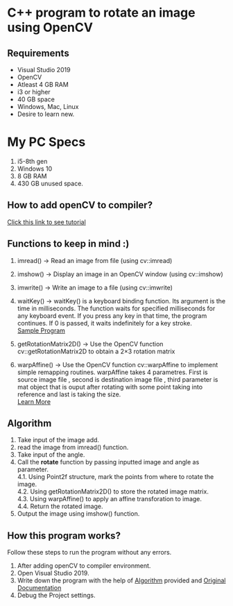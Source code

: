 # C++ program to rotate an image using OpenCV
## Requirements 
* Visual Studio 2019
* OpenCV
* Atleast 4 GB RAM
* i3 or higher
* 40 GB space
* Windows, Mac, Linux
* Desire to learn new.
# My PC Specs
1. i5-8th gen
2. Windows 10
3. 8 GB RAM
4. 430 GB unused space.
## How to add openCV to compiler?
[Click this link to see tutorial](https://github.com/akshatprogrammer/Rotate-Image-in-Cpp-using-OpenCV/blob/main/Videos/www_screencapture_com_2020-12-20_17_01.webm)
## Functions to keep in mind :)
1. imread() -> Read an image from file (using cv::imread)
2. imshow() -> Display an image in an OpenCV window (using cv::imshow)
3. imwrite() -> Write an image to a file (using cv::imwrite) 
4. waitKey() -> waitKey() is a keyboard binding function. Its argument is the time in milliseconds. The function waits for specified milliseconds for any keyboard event. If you press any key in that time, the program continues. If 0 is passed, it waits indefinitely for a key stroke. </br>
[Sample Program](https://pastebin.pl/view/9011e60d)

5. getRotationMatrix2D() -> Use the OpenCV function cv::getRotationMatrix2D to obtain a 2×3 rotation matrix
6. warpAffine() -> Use the OpenCV function cv::warpAffine to implement simple remapping routines. warpAffine takes 4 parametres. First is source image file , second is destination image file ,  third parameter is mat object that is ouput after rotating with some point taking into reference and last is taking the size.</br>
[Learn More](https://docs.opencv.org/3.4/d4/d61/tutorial_warp_affine.html)

## Algorithm
1. Take input of the image add.
2. read the image from imread() function.
3. Take input of the angle.
4. Call the **rotate** function by passing inputted image and angle as parameter. </br>
  4.1. Using Point2f structure, mark the points from where to rotate the image.</br>
  4.2. Using getRotationMatrix2D() to store the rotated image matrix.</br>
  4.3. Using warpAffine() to apply an affine transforation to image.</br>
  4.4. Return the rotated image.</br>
5. Output the image using imshow() function. 
## How this program works?
Follow these steps to run the program without any errors.
1. After adding openCV to compiler environment.
2. Open Visual Studio 2019.
3. Write down the program with the help of [Algorithm](https://github.com/akshatprogrammer/Rotate-Image-in-Cpp-using-OpenCV/blob/main/ImageRotate/README.md#algorithm) provided and [Original Documentation](https://opencv.org/)
4. Debug the Project settings.
